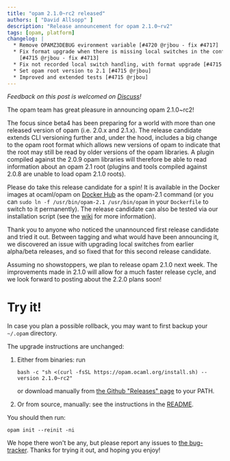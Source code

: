 ```yaml
---
title: "opam 2.1.0~rc2 released"
authors: [ "David Allsopp" ]
description: "Release announcement for opam 2.1.0~rv2"
tags: [opam, platform]
changelog: |
  * Remove OPAMZ3DEBUG evironment variable [#4720 @rjbou - fix #4717]
  * Fix format upgrade when there is missing local switches in the config file
    [#4715 @rjbou - fix #4713]
  * Fix not recorded local switch handling, with format upgrade [#4715 @rjbou]
  * Set opam root version to 2.1 [#4715 @rjbou]
  * Improved and extended tests [#4715 @rjbou]
---
```


_Feedback on this post is welcomed on [Discuss](https://discuss.ocaml.org/t/ann-opam-2-1-0-rc2/8042)!_

The opam team has great pleasure in announcing opam 2.1.0~rc2!

The focus since beta4 has been preparing for a world with more than one released version of opam (i.e. 2.0.x and 2.1.x). The release candidate extends CLI versioning further and, under the hood, includes a big change to the opam root format which allows new versions of opam to indicate that the root may still be read by older versions of the opam libraries. A plugin compiled against the 2.0.9 opam libraries will therefore be able to read information about an opam 2.1 root (plugins and tools compiled against 2.0.8 are unable to load opam 2.1.0 roots).

Please do take this release candidate for a spin! It is available in the Docker images at ocaml/opam on [Docker Hub](https://hub.docker.com/r/ocaml/opam/tags) as the opam-2.1 command (or you can `sudo ln -f /usr/bin/opam-2.1 /usr/bin/opam` in your `Dockerfile` to switch to it permanently). The release candidate can also be tested via our installation script (see the [wiki](https://github.com/ocaml/opam/wiki/How-to-test-an-opam-feature#from-a-tagged-release-including-pre-releases) for more information).

Thank you to anyone who noticed the unannounced first release candidate and tried it out. Between tagging and what would have been announcing it, we discovered an issue with upgrading local switches from earlier alpha/beta releases, and so fixed that for this second release candidate.

Assuming no showstoppers, we plan to release opam 2.1.0 next week. The improvements made in 2.1.0 will allow for a much faster release cycle, and we look forward to posting about the 2.2.0 plans soon!

# Try it!

In case you plan a possible rollback, you may want to first backup your
`~/.opam` directory.

The upgrade instructions are unchanged:

1. Either from binaries: run

    ```
    bash -c "sh <(curl -fsSL https://opam.ocaml.org/install.sh) --version 2.1.0~rc2"
    ```

    or download manually from [the Github "Releases" page](https://github.com/ocaml/opam/releases/tag/2.1.0-rc2) to your PATH.

2. Or from source, manually: see the instructions in the [README](https://github.com/ocaml/opam/tree/2.1.0-rc2#compiling-this-repo).


You should then run:
```
opam init --reinit -ni
```


We hope there won't be any, but please report any issues to [the bug-tracker](https://github.com/ocaml/opam/issues).
Thanks for trying it out, and hoping you enjoy!
